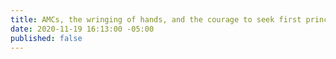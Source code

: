 ```yaml
---
title: AMCs, the wringing of hands, and the courage to seek first principles
date: 2020-11-19 16:13:00 -05:00
published: false
---
```


